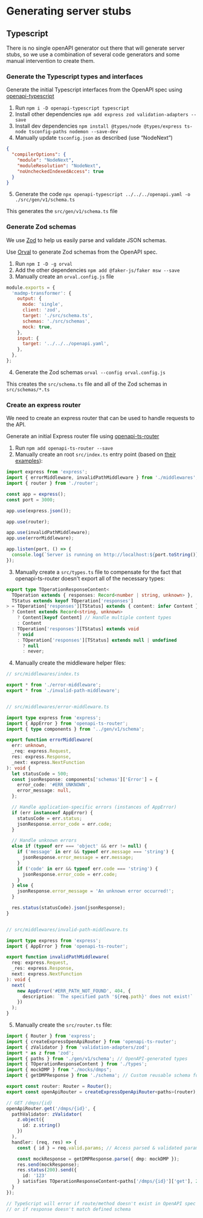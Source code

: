 # Generating server stubs

## Typescript

There is no single openAPI generator out there that will generate server stubs, so we use a combination of several code generators and some manual intervention to create them.

### Generate the Typescript types and interfaces
Generate the initial Typescript interfaces from the OpenAPI spec using [openapi-typescript](https://github.com/openapi-ts/openapi-typescript/tree/main/packages/openapi-typescript)
1. Run `npm i -D openapi-typescript typescript`
2. Install other dependencies `npm add express zod validation-adapters --save`
3. Install dev dependencies `npm install @types/node @types/express ts-node tsconfig-paths nodemon --save-dev`
4. Manually update `tsconfig.json` as described (use “NodeNext”)
```json
{
  "compilerOptions": {
    "module": "NodeNext",
    "moduleResolution": "NodeNext",
    "noUncheckedIndexedAccess": true
  }
}
```
5. Generate the code `npx openapi-typescript ../../../openapi.yaml -o ./src/gen/v1/schema.ts`

This generates the `src/gen/v1/schema.ts` file

### Generate Zod schemas 

We use [Zod](https://zod.dev/) to help us easily parse and validate JSON schemas.

Use [Orval](https://orval.dev/guides/zod) to generate Zod schemas from the OpenAPI spec. 
1. Run `npm I -D -g orval`
2. Add the other dependencies `npm add @faker-js/faker msw --save`
3. Manually create an `orval.config.js` file
```js
module.exports = {
  'madmp-transformer': {
    output: {
      mode: 'single',
      client: 'zod',
      target: './src/schema.ts',
      schemas: './src/schemas',
      mock: true,
    },
    input: {
      target: '../../../openapi.yaml',
    },
  },
};
```
4. Generate the Zod schemas `orval --config orval.config.js`

This creates the `src/schema.ts` file and all of the Zod schemas in `src/schemas/*.ts`

### Create an express router

We need to create an express router that can be used to handle requests to the API.

Generate an initial Express router file using [openapi-ts-router](https://www.npmjs.com/package/openapi-ts-router)
1. Run `npm add openapi-ts-router --save`
2. Manually create an root `src/index.ts` entry point (based on [their examples](https://github.com/builder-group/community/blob/develop/examples/openapi-ts-router/express/petstore/src/schemas.ts)):
```ts
import express from 'express';
import { errorMiddleware, invalidPathMiddleware } from './middlewares';
import { router } from './router';

const app = express();
const port = 3000;

app.use(express.json());

app.use(router);

app.use(invalidPathMiddleware);
app.use(errorMiddleware);

app.listen(port, () => {
  console.log(`Server is running on http://localhost:${port.toString()}`);
});
```
3. Manually create a `src/types.ts` file to compensate for the fact that openapi-ts-router doesn't export all of the necessary types:
```ts
export type TOperationResponseContent<
  TOperation extends { responses: Record<number | string, unknown> },
  TStatus extends keyof TOperation['responses']
> = TOperation['responses'][TStatus] extends { content: infer Content }
  ? Content extends Record<string, unknown>
    ? Content[keyof Content] // Handle multiple content types
    : Content
  : TOperation['responses'][TStatus] extends void
    ? void
    : TOperation['responses'][TStatus] extends null | undefined
      ? null
      : never;
```
4. Manually create the middleware helper files:
```ts
// src/middlewares/index.ts

export * from './error-middleware';
export * from './invalid-path-middleware';


// src/middlewares/error-middleware.ts

import type express from 'express';
import { AppError } from 'openapi-ts-router';
import { type components } from '../gen/v1/schema';

export function errorMiddleware(
  err: unknown,
  _req: express.Request,
  res: express.Response,
  _next: express.NextFunction
): void {
  let statusCode = 500;
  const jsonResponse: components['schemas']['Error'] = {
    error_code: '#ERR_UNKNOWN',
    error_message: null,
  };

  // Handle application-specific errors (instances of AppError)
  if (err instanceof AppError) {
    statusCode = err.status;
    jsonResponse.error_code = err.code;
  }

  // Handle unknown errors
  else if (typeof err === 'object' && err != null) {
    if ('message' in err && typeof err.message === 'string') {
      jsonResponse.error_message = err.message;
    }
    if ('code' in err && typeof err.code === 'string') {
      jsonResponse.error_code = err.code;
    }
  } else {
    jsonResponse.error_message = 'An unknown error occurred!';
  }

  res.status(statusCode).json(jsonResponse);
}


// src/middlewares/invalid-path-middleware.ts

import type express from 'express';
import { AppError } from 'openapi-ts-router';

export function invalidPathMiddleware(
  req: express.Request,
  _res: express.Response,
  next: express.NextFunction
): void {
  next(
    new AppError('#ERR_PATH_NOT_FOUND', 404, {
      description: `The specified path '${req.path}' does not exist!`
    })
  );
}
```
5. Manually create the `src/router.ts` file:
```ts
import { Router } from 'express';
import { createExpressOpenApiRouter } from 'openapi-ts-router';
import { zValidator } from 'validation-adapters/zod';
import * as z from 'zod';
import { paths } from './gen/v1/schema'; // OpenAPI-generated types
import { TOperationResponseContent } from './types';
import { mockDMP } from "./mocks/dmps";
import { getDMPResponse } from './schema'; // Custom reusable schema for validation

export const router: Router = Router();
export const openApiRouter = createExpressOpenApiRouter<paths>(router);

// GET /dmps/{id}
openApiRouter.get('/dmps/{id}', {
  pathValidator: zValidator(
    z.object({
      id: z.string()
    })
  ),
  handler: (req, res) => {
    const { id } = req.valid.params; // Access parsed & validated params

    const mockResponse = getDMPResponse.parse({ dmp: mockDMP });
    res.send(mockResponse);
    res.status(200).send({
      id: '123'
    } satisfies TOperationResponseContent<paths['/dmps/{id}']['get'], 200>);
  }
});

// TypeScript will error if route/method doesn't exist in OpenAPI spec
// or if response doesn't match defined schema
```
